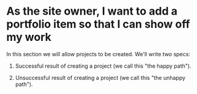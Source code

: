 # As the site owner, I want to add a portfolio item so that I can show off my work

In this section we will allow projects to be created. We'll write two specs:

1. Successful result of creating a project (we call this "the happy path").

2. Unsuccessful result of creating a project (we call this "the unhappy path").
